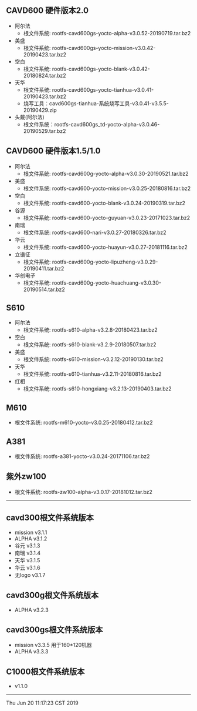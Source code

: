 ## CAVD600 硬件版本2.0
* 阿尔法
	* 根文件系统: rootfs-cavd600gs-yocto-alpha-v3.0.52-20190719.tar.bz2
* 美盛
	* 根文件系统: rootfs-cavd600gs-yocto-mission-v3.0.42-20190423.tar.bz2
* 空白
	* 根文件系统: rootfs-cavd600gs-yocto-blank-v3.0.42-20180824.tar.bz2
* 天华
	* 根文件系统: rootfs-cavd600gs-yocto-tianhua-v3.0.41-20190423.tar.bz2
	* 烧写工具：cavd600gs-tianhua-系统烧写工具-v3.0.41-v3.5.5-20190429.zip
* 头戴(阿尔法)
	* 根文件系统：rootfs-cavd600gs_td-yocto-alpha-v3.0.46-20190529.tar.bz2

## CAVD600 硬件版本1.5/1.0
* 阿尔法
	* 根文件系统: rootfs-cavd600g-yocto-alpha-v3.0.30-20190521.tar.bz2
* 美盛
	* 根文件系统: rootfs-cavd600-yocto-mission-v3.0.25-20180816.tar.bz2
* 空白
	* 根文件系统: rootfs-cavd600-yocto-blank-v3.0.24-20190319.tar.bz2
* 谷源
	* 根文件系统: rootfs-cavd600-yocto-guyuan-v3.0.23-20171023.tar.bz2
* 南瑞
	* 根文件系统: rootfs-cavd600-nari-v3.0.27-20180326.tar.bz2
* 华云
	* 根文件系统: rootfs-cavd600-yocto-huayun-v3.0.27-20181116.tar.bz2
* 立谱征
	* 根文件系统: rootfs-cavd600g-yocto-lipuzheng-v3.0.29-20190411.tar.bz2
* 华创电子
	* 根文件系统: rootfs-cavd600g-yocto-huachuang-v3.0.30-20190514.tar.bz2
## S610
* 阿尔法
	* 根文件系统: rootfs-s610-alpha-v3.2.8-20180423.tar.bz2
* 空白 
	* 根文件系统: rootfs-s610-blank-v3.2.9-20180507.tar.bz2
* 美盛
	* 根文件系统: rootfs-s610-mission-v3.2.12-20190130.tar.bz2
* 天华 
	* 根文件系统: rootfs-s610-tianhua-v3.2.11-20180816.tar.bz2
* 红相
	* 根文件系统: rootfs-s610-hongxiang-v3.2.13-20190403.tar.bz2

## M610
* 根文件系统: rootfs-m610-yocto-v3.0.25-20180412.tar.bz2

## A381
* 根文件系统: rootfs-a381-yocto-v3.0.24-20171106.tar.bz2

## 紫外zw100
* 根文件系统: rootfs-zw100-alpha-v3.0.17-20181012.tar.bz2

--------------------------------------------------------------------------------
## cavd300根文件系统版本
  * mission		v3.1.1
  * ALPHA		v3.1.2
  * 谷元		v3.1.3
  * 南瑞		v3.1.4
  * 天华		v3.1.5
  * 华云		v3.1.6
  * 无logo		v3.1.7
  
## cavd300g根文件系统版本
  * ALPHA		v3.2.3
  
## cavd300gs根文件系统版本
  * mission		v3.3.5 用于160*120机器
  * ALPHA		v3.3.3
  
## C1000根文件系统版本
  * v1.1.0

--------------------------------------------------------------------------------
Thu Jun 20 11:17:23 CST 2019


